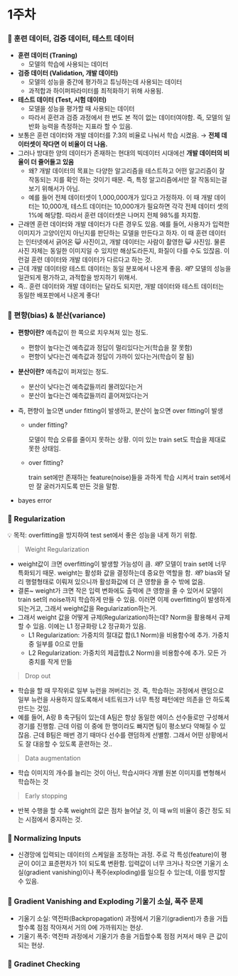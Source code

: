 # 1주차

### 📌 훈련 데이터, 검증 데이터, 테스트 데이터

- **훈련 데이터 (Traning)**
    - 모델의 학습에 사용되는 데이터
- **검증 데이터 (Validation, 개발 데이터)**
    - 모델의 성능을 중간에 평가하고 튜닝하는데 사용되는 데이터
    - 과적합과 하이퍼파라미터를 최적화하기 위해 사용됨.
- **테스트 데이터 (Test, 시험 데이터)**
    - 모델을 성능을 평가할 때 사용되는 데이터
    - 따라서 훈련과 검증 과정에서 한 번도 본 적이 없는 데이터여야함. 즉, 모델의 일반화 능력을 측정하는 지표라 할 수 있음.
- 보통은 훈련 데이터와 개발 데이터를 7:3의 비율로 나눠서 학습 시켰음. → **전체 데이터셋이 작다면 이 비율이 더 나음.**
- 그러나 방대한 양의 데이터가 존재하는 현대의 빅데이터 시대에선 **개발 데이터의 비율이 더 줄어들고 있음**
    - 왜? 개발 데이터의 목표는 다양한 알고리즘을 테스트하고 어떤 알고리즘이 잘 작동되는 지를 확인 하는 것이기 때문. 즉, 특정 알고리즘에서만 잘 작동되는걸 보기 위해서가 아님.
    - 예를 들어 전체 데이터셋이 1,000,000개가 있다고 가정하자. 이 때 개발 데이터는 10,000개, 테스트 데이터는 10,000개가 필요하면 각각 전체 데이터 셋의 1%에 해당함. 따라서 훈련 데이터셋은 나머지 전체 98%를 차지함.
- 근래엔 훈련 데이터와 개발 데이터가 다른 경우도 있음. 예를 들어, 사용자가 입력한 이미지가 고양이인지 아닌지를 판단하는 모델을 만든다고 하자. 이 때 훈련 데이터는 인터넷에서 긁어온 😺 사진이고, 개발 데이터는 사람이 촬영한 😺 사진임. 물론 사진 자체는 동일한 이미지일 수 있지만 해상도라든지, 화질이 다를 수도 있잖음. 이런걸 훈련 데이터와 개발 데이터가 다르다고 하는 것.
- 근데 개발 데이터랑 테스트 데이터는 동일 분포에서 나온게 좋음. *왜?* 모델의 성능을 일관되게 평가하고, 과적합을 방지하기 위해서.
- 즉.. 훈련 데이터와 개발 데이터는 달라도 되지만, 개발 데이터와 테스트 데이터는 동일한 배포판에서 나온게 좋다!

### 📌 편향(bias) & 분산(variance)

- **편향이란?** 예측값이 한 쪽으로 치우쳐져 있는 정도.
    - 편향이 높다는건 예측값과 정답이 멀리있다는거(학습을 잘 못함)
    - 편향이 낮다는건  예측값과 정답이 가까이 있다는거(학습이 잘 됨)
- **분산이란?** 예측값이 퍼져있는 정도.
    - 분산이 낮다는건 예측값들끼리 몰려있다는거
    - 분산이 높다는건 예측값들끼리 흩어져있다는거
- 즉, 편향이 높으면 under fitting이 발생하고, 분산이 높으면 over fitting이 발생
    - under fitting?
        
        모델이 학습 오류를 줄이지 못하는 상황. 이미 있는 train set도 학습을 제대로 못한 상태임.
        
    - over fitting?
        
        train set에만 존재하는 feature(noise)들을 과하게 학습 시켜서 train set에서만 잘 굴러가지도록 만든 것을 말함.
        
- bayes error

### 📌 Regularization

<aside>
💡 목적: overfitting을 방지하여 test set에서 좋은 성능을 내게 하기 위함.

</aside>

> Weight Regularization
> 
- weight값이 크면 overfitting이 발생할 가능성이 큼. *왜?* 모델이 train set에 너무 특화되기 때문. weight는 활성화 값을 결정하는데 중요한 역할을 함. *왜?* bias와 달리 행렬형태로 이뤄져 있으니까 활성화값에 더 큰 영향을 줄 수 밖에 없음.
- 결론~ weight가 크면 작은 입력 변화에도 출력에 큰 영향을 줄 수 있어서 모델이 train set의 noise까지 학습하게 만들 수 있음. 이러면 이제 overfitting이 발생하게 되는거고, 그래서 weight값을 Regularization하는거.
- 그래서  weight 값을 어떻게 규제(Regularization)하는데? Norm을 활용해서 규제할 수 있음. 이에는 L1 정규화랑 L2 정규화가 있음.
    - L1 Regularization: 가중치의 절대값 합(L1 Norm)을 비용함수에 추가. 가중치 중 일부를 0으로 만듦
    - L2 Regularization: 가중치의 제곱합(L2 Norm)을 비용함수에 추가. 모든 가중치를 작게 만듦

> Drop out
> 
- 학습을 할 때 무작위로 일부 뉴런을 꺼버리는 것. 즉, 학습하는 과정에서 랜덤으로 일부 뉴런을 사용하지 않도록해서 네트워크가 너무 특정 패턴에만 의존을 안 하도록 만드는 것임.
- 예를 들어, A랑 B 축구팀이 있는데 A팀은 항상 동일한 에이스 선수들로만 구성해서 경기를 진행함. 근데 이럼 이 중에 한 명이라도 빠지면 팀이 평소보다 약해질 수 있잖음. 근데 B팀은 매번 경기 때마다 선수를 랜덤하게 선별함. 그래서 어떤 상황에서도 잘 대응할 수 있도록 훈련하는 것..

> Data augmentation
> 


- 학습 이미지의 개수를 늘리는 것이 아닌, 학습시마다 개별 원본 이미지를 변형해서 학습하는 것

> Early stopping
> 
- 반복 수행을 할 수록 weight의 값은 점차 늘어날 것, 이 때 w의 비율이 중간 정도 되는 시점에서 중지하는 것.

### 📌 Normalizing Inputs

- 신경망에 입력되는 데이터의 스케일을 조정하는 과정. 주로 각 특성(feature)이 평균이 0이고 표준편차가 1이 되도록 변환함. 입력값이 너무 크거나 작으면 기울기 소실(gradient vanishing)이나 폭주(exploding)를 일으킬 수 있는데, 이를 방지할 수 있음.

### 📌 Gradient Vanishing and Exploding 기울기 소실, 폭주 문제

- 기울기 소실: 역전파(Backpropagation) 과정에서 기울기(gradient)가 층을 거듭할수록 점점 작아져서 거의 0에 가까워지는 현상.
- 기울기 폭주: 역전파 과정에서 기울기가 층을 거듭할수록 점점 커져서 매우 큰 값이 되는 현상.

### 📌 Gradinet Checking